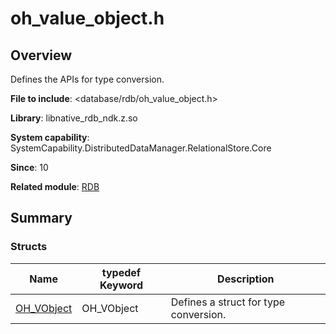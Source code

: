 # oh_value_object.h
<!--Kit: ArkData-->
<!--Subsystem: DistributedDataManager-->
<!--Owner: @baijidong-->
<!--Designer: @widecode; @htt1997-->
<!--Tester: @yippo; @logic42-->
<!--Adviser: @ge-yafang-->

## Overview

Defines the APIs for type conversion.

**File to include**: <database/rdb/oh_value_object.h>

**Library**: libnative_rdb_ndk.z.so

**System capability**: SystemCapability.DistributedDataManager.RelationalStore.Core

**Since**: 10

**Related module**: [RDB](capi-rdb.md)

## Summary

### Structs

| Name                            | typedef Keyword| Description              |
| -------------------------------- | ------------- | ------------------ |
| [OH_VObject](capi-rdb-oh-vobject.md) | OH_VObject    | Defines a struct for type conversion.|
